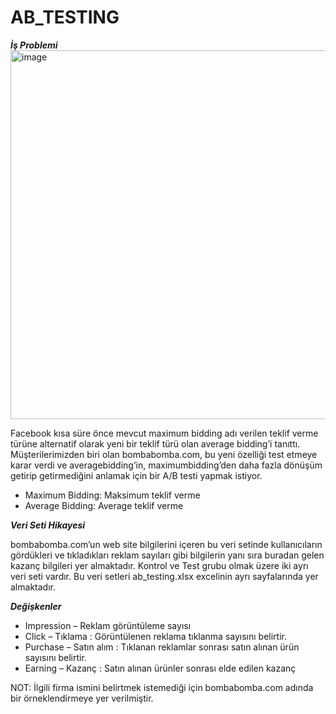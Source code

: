 # AB_TESTING

***İş Problemi***
<img width="590" alt="image" src="https://user-images.githubusercontent.com/101832704/168173145-d9db3462-3793-4a31-9749-12b13c6fcde2.png">


Facebook kısa süre önce mevcut maximum bidding adı verilen teklif
verme türüne alternatif olarak yeni bir teklif türü olan average bidding’i
tanıttı.
Müşterilerimizden biri olan bombabomba.com, bu yeni özelliği test
etmeye karar verdi ve averagebidding’in, maximumbidding’den daha
fazla dönüşüm getirip getirmediğini anlamak için bir A/B testi yapmak
istiyor.

* Maximum Bidding: Maksimum teklif verme
* Average Bidding: Average teklif verme

***Veri Seti Hikayesi***

bombabomba.com’un web site bilgilerini içeren bu veri setinde kullanıcıların
gördükleri ve tıkladıkları reklam sayıları gibi bilgilerin yanı sıra buradan gelen
kazanç bilgileri yer almaktadır.
Kontrol ve Test grubu olmak üzere iki ayrı veri seti vardır. Bu veri setleri
ab_testing.xlsx excelinin ayrı sayfalarında yer almaktadır.

***Değişkenler***

* Impression – Reklam görüntüleme sayısı
* Click – Tıklama : Görüntülenen reklama tıklanma sayısını belirtir.
* Purchase – Satın alım : Tıklanan reklamlar sonrası satın alınan ürün sayısını belirtir.
* Earning – Kazanç : Satın alınan ürünler sonrası elde edilen kazanç

NOT: İlgili firma ismini belirtmek istemediği için bombabomba.com adında bir örneklendirmeye yer verilmiştir.
